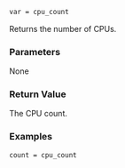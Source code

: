 ```sh
var = cpu_count
```

Returns the number of CPUs.

### Parameters

None

### Return Value

The CPU count.

### Examples

```sh
count = cpu_count
```
